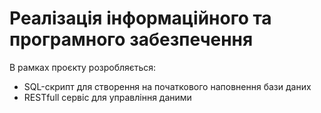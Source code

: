 # Реалізація інформаційного та програмного забезпечення

В рамках проєкту розробляється: 
- SQL-скрипт для створення на початкового наповнення бази даних
- RESTfull сервіс для управління даними

